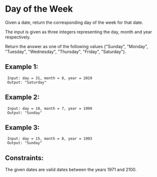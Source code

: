 # Day of the Week

Given a date, return the corresponding day of the week for that date.

The input is given as three integers representing the day, month and year respectively.

Return the answer as one of the following values {"Sunday", "Monday", "Tuesday", "Wednesday", "Thursday", "Friday", "Saturday"}.

## Example 1:
```
 Input: day = 31, month = 8, year = 2019
 Output: "Saturday"
```

## Example 2:
```
 Input: day = 18, month = 7, year = 1999
 Output: "Sunday"
```

## Example 3:
```
 Input: day = 15, month = 8, year = 1993
 Output: "Sunday"
```


## Constraints:

 The given dates are valid dates between the years 1971 and 2100.
